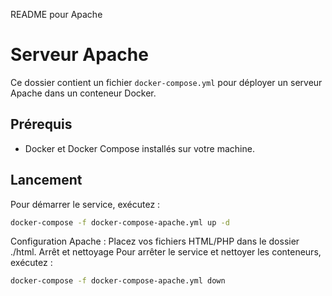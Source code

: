 README pour Apache

# Serveur Apache

Ce dossier contient un fichier `docker-compose.yml` pour déployer un serveur Apache dans un conteneur Docker.

## Prérequis

- Docker et Docker Compose installés sur votre machine.

## Lancement

Pour démarrer le service, exécutez :

```bash
docker-compose -f docker-compose-apache.yml up -d
```

Configuration
Apache : Placez vos fichiers HTML/PHP dans le dossier ./html.
Arrêt et nettoyage
Pour arrêter le service et nettoyer les conteneurs, exécutez :

```bash
docker-compose -f docker-compose-apache.yml down
```

